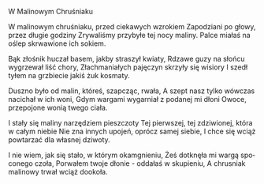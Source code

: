 W Malinowym Chruśniaku

W ma­li­no­wym chru­śnia­ku, przed cie­ka­wych wzro­kiem
Za­po­dzia­ni po gło­wy, przez dłu­gie go­dzi­ny
Zry­wa­li­śmy przy­by­łe tej nocy ma­li­ny.
Pal­ce mia­łaś na oślep skrwa­wio­ne ich so­kiem.

Bąk zło­śnik hu­czał ba­sem, jak­by stra­szył kwia­ty,
Rdza­we guzy na słoń­cu wy­grze­wał liść cho­ry,
Złach­ma­nia­łych pa­ję­czyn skrzy­ły się wi­sio­ry
I szedł ty­łem na grzbie­cie ja­kiś żuk ko­sma­ty.

Dusz­no było od ma­lin, któ­reś, szap­cząc, rwa­ła,
A szept nasz tyl­ko wów­czas na­ci­chał w ich woni,
Gdym war­ga­mi wy­gar­niał z po­da­nej mi dło­ni
Owo­ce, prze­po­jo­ne wo­nią twe­go cia­ła.

I sta­ły się ma­li­ny na­rzę­dziem piesz­czo­ty
Tej pierw­szej, tej zdzi­wio­nej, któ­ra w ca­łym nie­bie
Nie zna in­nych upo­jeń, oprócz sa­mej sie­bie,
I chce się wciąż po­wta­rzać dla wła­snej dzi­wo­ty.

I nie wiem, jak się sta­ło, w któ­rym oka­mgnie­niu,
Żeś do­tknę­ła mi war­gą spo­co­ne­go czo­ła,
Po­rwa­łem two­je dło­nie - od­da­łaś w sku­pie­niu,
A chru­sniak ma­li­no­wy trwał wciąż do­oko­ła.
